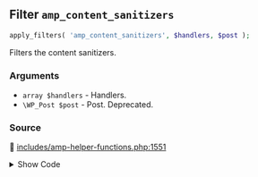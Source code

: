 ## Filter `amp_content_sanitizers`

```php
apply_filters( 'amp_content_sanitizers', $handlers, $post );
```

Filters the content sanitizers.

### Arguments

* `array $handlers` - Handlers.
* `\WP_Post $post` - Post. Deprecated.

### Source

:link: [includes/amp-helper-functions.php:1551](/includes/amp-helper-functions.php#L1551)

<details>
<summary>Show Code</summary>

```php
$sanitizers = apply_filters( 'amp_content_sanitizers', $sanitizers, $post );
```

</details>
